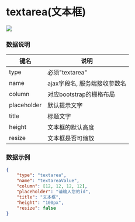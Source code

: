 # textarea(文本框)   


![](https://github.com/383514580/Store/blob/master/admin5/docs/images/textarea.jpg?raw=true)


### 数据说明
|键名 |说明 |
| ------------ | ------------ |
|type| 必须"textarea"  |
|name   | ajax字段名, 服务端接收参数名  |
|column   | 对应bootstrap的栅格布局  |
|placeholder   | 默认提示文字  |
|title   | 标题文字  |
|height  | 文本框的默认高度  |
|resize  | 文本框是否可缩放  |

### 数据示例
``` json
{
	"type": "textarea",
	"name": "textareaValue",
    "column": [12, 12, 12, 12],
    "placeholder": "请输入您的id",
    "title": "文本框",
    "height": "100px",
    "resize": false               
}
```
